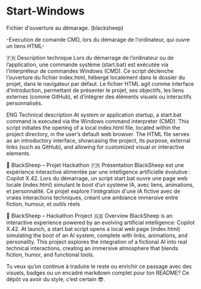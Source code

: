# Start-Windows
Fichier d'ouverture au démarage. (blacksheep)

-Execution de comande CMD, lors du démarage de l'ordinateur, qui ouvre un liens HTML-

🇫🇷 Description technique
Lors du démarrage de l’ordinateur ou de l’application, une commande système (start.bat) est exécutée via l’interpréteur de commandes Windows (CMD).
Ce script déclenche l’ouverture du fichier index.html, hébergé localement dans le dossier du projet, dans le navigateur par défaut.
Le fichier HTML agit comme interface d’introduction, permettant de présenter le projet, ses objectifs, les liens externes (comme GitHub), et d’intégrer des éléments visuels ou interactifs personnalisés.

ENG Technical description
At system or application startup, a start.bat command is executed via the Windows command interpreter (CMD).
This script initiates the opening of a local index.html file, located within the project directory, in the user’s default web browser.
The HTML file serves as an introductory interface, showcasing the project, its purpose, external links (such as GitHub), and allowing for customized visual or interactive elements.

🐏 BlackSheep – Projet Hackathon
🇫🇷 Présentation
BlackSheep est une expérience interactive alimentée par une intelligence artificielle évolutive : Copilot X.42.
Lors du démarrage, un script start.bat ouvre une page web locale (index.html) simulant le boot d’un système IA, avec liens, animations, et personnalité.
Ce projet explore l'intégration d'une IA fictive avec de vraies interactions techniques, créant une ambiance immersive entre fiction, humour, et outils réels

🐏 BlackSheep – Hackathon Project
🇬🇧 Overview
BlackSheep is an interactive experience powered by an evolving artificial intelligence: Copilot X.42.
At launch, a start.bat script opens a local web page (index.html) simulating the boot of an AI system, complete with links, animations, and personality.
This project explores the integration of a fictional AI into real technical interactions, creating an immersive atmosphere that blends fiction, humor, and functional tools.

Tu veux qu’on continue à traduire le reste ou enrichir ce passage avec des visuels, badges ou un encadré markdown complet pour ton README? Ce dépôt va avoir du style, c’est certain 😎.

